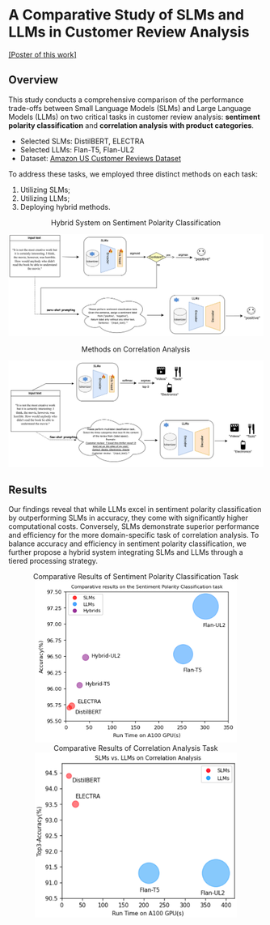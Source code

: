 # A Comparative Study of SLMs and LLMs in Customer Review Analysis
[[Poster of this work]](/poster.pdf)

## Overview
This study conducts a comprehensive comparison of the performance trade-offs between Small Language Models (SLMs) and Large Language Models (LLMs) on two critical tasks in customer review analysis: **sentiment polarity classification** and **correlation analysis with product categories**. 

- Selected SLMs: DistilBERT, ELECTRA
- Selected LLMs: Flan-T5, Flan-UL2
- Dataset: [Amazon US Customer Reviews Dataset](https://www.kaggle.com/datasets/cynthiarempel/amazon-us-customer-reviews-dataset/data)

To address these tasks, we employed three distinct methods on each task: 
1. Utilizing SLMs; 
2. Utilizing LLMs; 
3. Deploying hybrid methods. 

<div style="text-align: center;">
Hybrid System on Sentiment Polarity Classification
</div>

![Hybrid System on Sentiment Polarity Classification](/assets/task1.png)

<div style="text-align: center;">
Methods on Correlation Analysis
</div>

![Correlation Analysis](/assets/task2.png)


## Results
Our findings reveal that while LLMs excel in sentiment polarity classification by outperforming SLMs in accuracy, they come with significantly higher computational costs. Conversely, SLMs demonstrate superior performance and efficiency for the more domain-specific task of correlation analysis. To balance accuracy and efficiency in sentiment polarity classification, we further propose a hybrid system integrating SLMs and LLMs through a tiered processing strategy.



<div style="text-align: center;">
Comparative Results of Sentiment Polarity Classification Task
<img src="assets/bubblechart-task1.png" alt="results-task1" width="400"/>
</div>


<div style="text-align: center;">
Comparative Results of Correlation Analysis Task
<img src="assets/bubblechart-task2.png" alt="results-task2" width="400"/>
</div>





